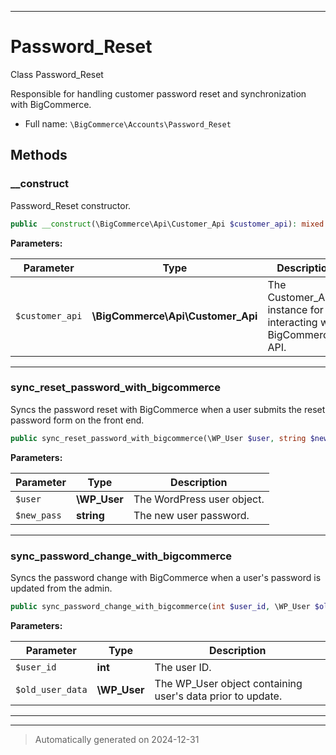 ***

# Password_Reset

Class Password_Reset

Responsible for handling customer password reset and synchronization with BigCommerce.

* Full name: `\BigCommerce\Accounts\Password_Reset`




## Methods


### __construct

Password_Reset constructor.

```php
public __construct(\BigCommerce\Api\Customer_Api $customer_api): mixed
```








**Parameters:**

| Parameter | Type | Description |
|-----------|------|-------------|
| `$customer_api` | **\BigCommerce\Api\Customer_Api** | The Customer_Api instance for interacting with BigCommerce&#039;s API. |





***

### sync_reset_password_with_bigcommerce

Syncs the password reset with BigCommerce when a user submits the reset password form on the front end.

```php
public sync_reset_password_with_bigcommerce(\WP_User $user, string $new_pass): void
```








**Parameters:**

| Parameter | Type | Description |
|-----------|------|-------------|
| `$user` | **\WP_User** | The WordPress user object. |
| `$new_pass` | **string** | The new user password. |





***

### sync_password_change_with_bigcommerce

Syncs the password change with BigCommerce when a user's password is updated from the admin.

```php
public sync_password_change_with_bigcommerce(int $user_id, \WP_User $old_user_data): void
```








**Parameters:**

| Parameter | Type | Description |
|-----------|------|-------------|
| `$user_id` | **int** | The user ID. |
| `$old_user_data` | **\WP_User** | The WP_User object containing user&#039;s data prior to update. |





***


***
> Automatically generated on 2024-12-31
